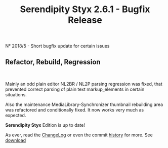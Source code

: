 ﻿---
layout: post
title: Serendipity Styx 2.6.1 - Bugfix Release
last_modified_at: 2018-11-05T13:32:00+00:00
---

N° 2018/5 - Short bugfix update for certain issues

<div markdown="1">
 <div>

<h2>Refactor, Rebuild, Regression</h2><br>

<p>Mainly an odd plain editor NL2BR / NL2P parsing regression was fixed, that prevented correct parsing of plain text markup_elements in certain situations.</p>

<p>Also the maintenance MediaLibrary-Synchronizer thumbnail rebuilding area was refactored and conditionally fixed. It now works very much as expected.</p>

<p><strong>Serendipity Styx</strong> Edition is up to date!</p>

 </div>
</div>

As ever, read the [ChangeLog](https://github.com/ophian/styx/blob/2.6.1/docs/NEWS) or even the commit [history](https://github.com/ophian/styx/commits/2.6.1) for more. See [download](https://github.com/ophian/styx/releases/tag/2.6.1)
